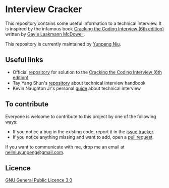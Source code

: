 # Interview Cracker

This repository contains some useful information to a technical interview. It is inspired by the infamous book 
[Cracking the Coding Interview (6th edition)](http://www.amazon.com/Cracking-Coding-Interview-6th-Edition/dp/0984782850) 
written by [Gayle Laakmann McDowell](http://www.gayle.com/).

This repository is currently maintained by [Yunpeng Niu](https://yunpengn.github.io/).

## Useful links

- Official [repository](https://github.com/careercup/CtCI-6th-Edition) for solution to the [Cracking the Coding Interview (6th edition)](http://www.amazon.com/Cracking-Coding-Interview-6th-Edition/dp/0984782850)
- Tay Yang Shun's [repository](https://github.com/yangshun/tech-interview-handbook) about technical interview handbook
- Kevin Naughton Jr's personal [guide](https://github.com/kdn251/interviews) about technical interview

## To contribute

Everyone is welcome to contribute to this project by one of the following ways:
- If you notice a bug in the existing code, report it in the [issue tracker](https://github.com/yunpengn/InterviewCracker/issues).
- If you notice anything missing and want to add, open a [pull request](https://github.com/yunpengn/InterviewCracker/pulls).

If you want to communicate with me, drop me an email at [neilniuyunpeng@gmail.com](mailto:neilniuyunpeng@gmail.com).

## Licence
[GNU General Public Licence 3.0](LICENSE)
